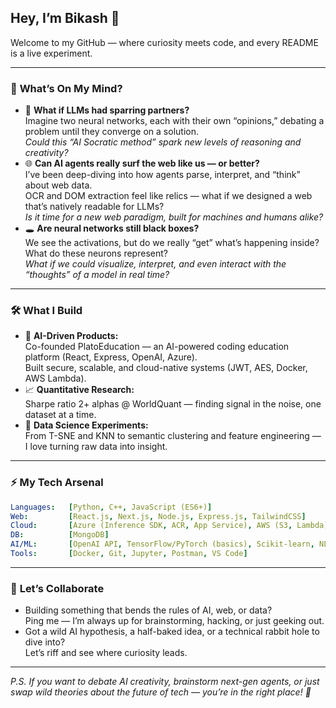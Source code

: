 ## Hey, I’m Bikash 👋

Welcome to my GitHub — where curiosity meets code, and every README is a live experiment.

---

### 🧠 **What’s On My Mind?**

- 🤖 **What if LLMs had sparring partners?**  
  Imagine two neural networks, each with their own “opinions,” debating a problem until they converge on a solution.  
  _Could this “AI Socratic method” spark new levels of reasoning and creativity?_
- 🌐 **Can AI agents really surf the web like us — or better?**  
  I’ve been deep-diving into how agents parse, interpret, and “think” about web data.  
  OCR and DOM extraction feel like relics — what if we designed a web that’s natively readable for LLMs?  
  _Is it time for a new web paradigm, built for machines and humans alike?_
- 🕳️ **Are neural networks still black boxes?**  
  We see the activations, but do we really “get” what’s happening inside? What do these neurons represent?  
  _What if we could visualize, interpret, and even interact with the “thoughts” of a model in real time?_

---

### 🛠️ **What I Build**

- 🚀 **AI-Driven Products:**  
  Co-founded PlatoEducation — an AI-powered coding education platform (React, Express, OpenAI, Azure).  
  Built secure, scalable, and cloud-native systems (JWT, AES, Docker, AWS Lambda).
- 📈 **Quantitative Research:**  
  Sharpe ratio 2+ alphas @ WorldQuant — finding signal in the noise, one dataset at a time.
- 🧬 **Data Science Experiments:**  
  From T-SNE and KNN to semantic clustering and feature engineering — I love turning raw data into insight.

---

### ⚡ **My Tech Arsenal**

```yaml
Languages:   [Python, C++, JavaScript (ES6+)]
Web:         [React.js, Next.js, Node.js, Express.js, TailwindCSS]
Cloud:       [Azure (Inference SDK, ACR, App Service), AWS (S3, Lambda)]
DB:          [MongoDB]
AI/ML:       [OpenAI API, TensorFlow/PyTorch (basics), Scikit-learn, NLP, CV]
Tools:       [Docker, Git, Jupyter, Postman, VS Code]
```

---

### 🧩 **Let’s Collaborate**

- Building something that bends the rules of AI, web, or data?  
  Ping me — I’m always up for brainstorming, hacking, or just geeking out.
- Got a wild AI hypothesis, a half-baked idea, or a technical rabbit hole to dive into?  
  Let’s riff and see where curiosity leads.

---

*P.S. If you want to debate AI creativity, brainstorm next-gen agents, or just swap wild theories about the future of tech — you’re in the right place! 🚀*
